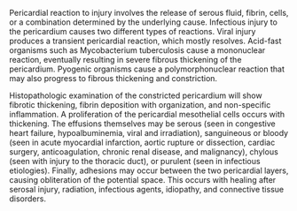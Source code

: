 Pericardial reaction to injury involves the release of serous fluid, fibrin, cells, or a combination determined by the underlying cause. Infectious injury to the pericardium causes two different types of reactions. Viral injury produces a transient pericardial reaction, which mostly resolves. Acid-fast organisms such as Mycobacterium tuberculosis cause a mononuclear reaction, eventually resulting in severe fibrous thickening of the pericardium. Pyogenic organisms cause a polymorphonuclear reaction that may also progress to fibrous thickening and constriction.

Histopathologic examination of the constricted pericardium will show fibrotic thickening, fibrin deposition with organization, and non-specific inflammation. A proliferation of the pericardial mesothelial cells occurs with thickening. The effusions themselves may be serous (seen in congestive heart failure, hypoalbuminemia, viral and irradiation), sanguineous or bloody (seen in acute myocardial infarction, aortic rupture or dissection, cardiac surgery, anticoagulation, chronic renal disease, and malignancy), chylous (seen with injury to the thoracic duct), or purulent (seen in infectious etiologies). Finally, adhesions may occur between the two pericardial layers, causing obliteration of the potential space. This occurs with healing after serosal injury, radiation, infectious agents, idiopathy, and connective tissue disorders.
